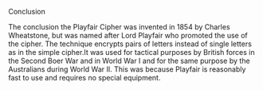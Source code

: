 Conclusion

The conclusion the Playfair Cipher was invented in 1854 by Charles Wheatstone, but was named after Lord Playfair who promoted the use of the cipher. The technique encrypts pairs of letters instead of single letters as in the simple cipher.It was used for tactical purposes by British forces in the Second Boer War and in World War I and for the same purpose by the Australians during World War II. This was because Playfair is reasonably fast to use and requires no special equipment. 
